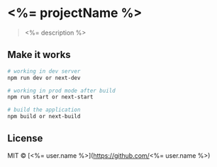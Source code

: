 # <%= projectName %>

> <%= description %>

## Make it works

```sh
# working in dev server
npm run dev or next-dev

# working in prod mode after build
npm run start or next-start

# build the application
npm build or next-build
```

## License

MIT © [<%= user.name %>](https://github.com/<%= user.name %>)
